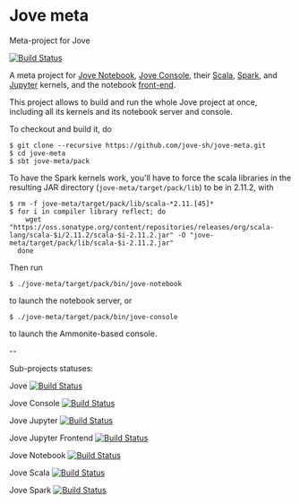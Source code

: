 # Jove meta

Meta-project for Jove

[![Build Status](https://travis-ci.org/jove-sh/jove-meta.svg?branch=master)](https://travis-ci.org/jove-sh/jove-meta)

A meta project for [Jove Notebook](https://github.com/jove-sh/jove-notebook),
[Jove Console](https://github.com/jove-sh/jove-console), their
[Scala](https://github.com/jove-sh/jove-scala),
[Spark](https://github.com/jove-sh/jove-spark), and
[Jupyter](https://github.com/jove-sh/jove-jupyter) kernels,
and the notebook [front-end](https://github.com/jove-sh/jove-jupyter-frontend).

This project allows to build and run the whole Jove project at once, including all its kernels
and its notebook server and console.

To checkout and build it, do

    $ git clone --recursive https://github.com/jove-sh/jove-meta.git
    $ cd jove-meta
    $ sbt jove-meta/pack

To have the Spark kernels work, you'll have to force the scala libraries
in the resulting JAR directory (`jove-meta/target/pack/lib`) to be in 2.11.2, with

    $ rm -f jove-meta/target/pack/lib/scala-*2.11.[45]*
    $ for i in compiler library reflect; do
        wget "https://oss.sonatype.org/content/repositories/releases/org/scala-lang/scala-$i/2.11.2/scala-$i-2.11.2.jar" -O "jove-meta/target/pack/lib/scala-$i-2.11.2.jar"
      done

Then run

    $ ./jove-meta/target/pack/bin/jove-notebook

to launch the notebook server, or

    $ ./jove-meta/target/pack/bin/jove-console

to launch the Ammonite-based console.


--

Sub-projects statuses:

Jove [![Build Status](https://travis-ci.org/jove-sh/jove.svg?branch=master)](https://travis-ci.org/jove-sh/jove)

Jove Console [![Build Status](https://travis-ci.org/jove-sh/jove-console.svg?branch=master)](https://travis-ci.org/jove-sh/jove-console)

Jove Jupyter [![Build Status](https://travis-ci.org/jove-sh/jove-jupyter.svg?branch=master)](https://travis-ci.org/jove-sh/jove-jupyter)

Jove Jupyter Frontend [![Build Status](https://travis-ci.org/jove-sh/jove-jupyter-frontend.svg?branch=master)](https://travis-ci.org/jove-sh/jove-jupyter-frontend)

Jove Notebook [![Build Status](https://travis-ci.org/jove-sh/jove-notebook.svg?branch=master)](https://travis-ci.org/jove-sh/jove-notebook)

Jove Scala [![Build Status](https://travis-ci.org/jove-sh/jove-scala.svg?branch=master)](https://travis-ci.org/jove-sh/jove-scala)

Jove Spark [![Build Status](https://travis-ci.org/jove-sh/jove-spark.svg?branch=master)](https://travis-ci.org/jove-sh/jove-spark)
